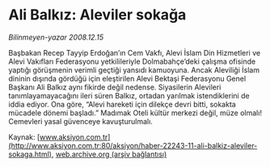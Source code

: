 # Ali Balkız: Aleviler sokağa

*Bilinmeyen-yazar 2008.12.15*

<font class="agenda2NewsSpot">
 Başbakan Recep Tayyip Erdoğan’ın Cem Vakfı, Alevi İslam Din Hizmetleri ve Alevi Vakıfları Federasyonu yetkilileriyle Dolmabahçe’deki çalışma ofisinde yaptığı görüşmenin verimli geçtiği yansıdı kamuoyuna.
</font>
<font class="newsDetail">
 Ancak Aleviliği İslam dininin dışında gördüğü için eleştirilen Alevi Bektaşi Federasyonu Genel Başkanı Ali Balkız aynı fikirde değil nedense. Siyasilerin Alevileri tanımlayamayacağını ileri süren Balkız, ortadan yarılmak istendiklerini de iddia ediyor. Ona göre, “Alevi hareketi için dilekçe devri bitti, sokakta mücadele dönemi başladı.” Madımak Oteli kültür merkezi değil, müze olmalı! Cemevleri yasal güvenceye kavuşturulmalı.
</font>

Kaynak: [www.aksiyon.com.tr](http://www.aksiyon.com.tr:80/aksiyon/haber-22243-11-ali-balkiz-aleviler-sokaga.html), [web.archive.org (arşiv bağlantısı)](http://web.archive.org/web/20110429195828/http://www.aksiyon.com.tr:80/aksiyon/haber-22243-11-ali-balkiz-aleviler-sokaga.html)
